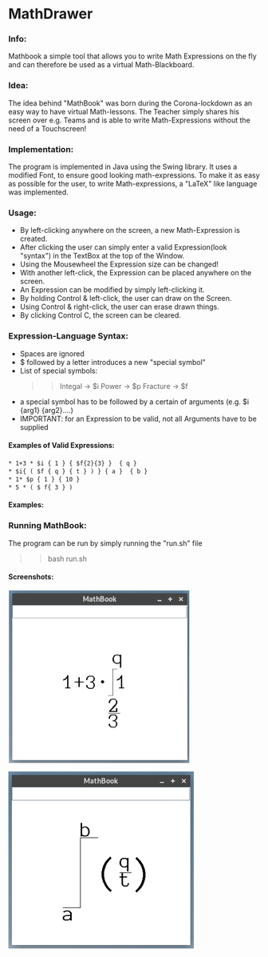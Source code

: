 # MathDrawer

### Info:
Mathbook a simple tool that allows you to write Math Expressions on the fly and can therefore be used as a virtual Math-Blackboard.

### Idea:
The idea behind "MathBook" was born during the Corona-lockdown as an easy way to have virtual Math-lessons. The Teacher simply shares his screen over e.g. Teams and is able to write Math-Expressions without the need of a Touchscreen!

### Implementation:
The program is implemented in Java using the Swing library. It uses a modified Font, to ensure good looking math-expressions. To make it as easy as possible for the user, to write Math-expressions, a "LaTeX" like language was implemented.

### Usage:
- By left-clicking anywhere on the screen, a new Math-Expression is created.
- After clicking the user can simply enter a valid Expression(look "syntax") in the TextBox at the top of the Window.
- Using the Mousewheel the Expression size can be changed!
- With another left-click, the Expression can be placed anywhere on the screen.
- An Expression can be modified by simply left-clicking it. 
- By holding Control & left-click, the user can draw on the Screen.
- Using Control & right-click, the user can erase drawn things.
- By clicking Control C, the screen can be cleared.

### Expression-Language Syntax:
- Spaces are ignored
- $ followed by a letter introduces a new "special symbol"
- List of special symbols:
	 >>Integal -> $i
	>>Power -> $p
	>>Fracture -> $f
- a special symbol has to be followed by a certain of arguments (e.g. $i {arg1} {arg2}....)
- IMPORTANT: for an Expression to be valid, not all Arguments have to be supplied 

#### Examples of Valid Expressions:
	* 1+3 * $i { 1 } { $f{2}{3} }  { q }
	* $i{ ( $f { q } { t } ) } { a }  { b }
	* 1* $p { 1 } { 10 }
	* 5 * ( $ f{ 3 } ) 

#### Examples:


### Running MathBook:
The program can be run by simply running the "run.sh" file

 >>bash run.sh





#### Screenshots:

<img src="./screenshots/screenshotMathBook1.png" alt="screenshotMathBook1"  />

![screenshotMathBook2](./screenshots/screenshotMathBook2.png)

